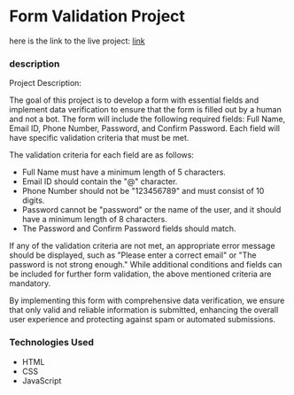 # Form Validation Project

here is the link to the live project: [link](https://formvalidationnaresh.netlify.app/)

### description
Project Description:

The goal of this project is to develop a form with essential fields and implement data verification to ensure that the form is filled out by a human and not a bot. The form will include the following required fields: Full Name, Email ID, Phone Number, Password, and Confirm Password. Each field will have specific validation criteria that must be met.

The validation criteria for each field are as follows:
- Full Name must have a minimum length of 5 characters.
- Email ID should contain the "@" character.
- Phone Number should not be "123456789" and must consist of 10 digits.
- Password cannot be "password" or the name of the user, and it should have a minimum length of 8 characters.
- The Password and Confirm Password fields should match.

If any of the validation criteria are not met, an appropriate error message should be displayed, such as "Please enter a correct email" or "The password is not strong enough." While additional conditions and fields can be included for further form validation, the above mentioned criteria are mandatory.

By implementing this form with comprehensive data verification, we ensure that only valid and reliable information is submitted, enhancing the overall user experience and protecting against spam or automated submissions. 

### Technologies Used
- HTML
- CSS
- JavaScript